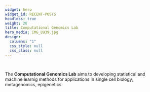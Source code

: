 ```yaml
---
widget: hero
widget_id: RECENT-POSTS
headless: true
weight: 20
title: Computational Genomics Lab
hero_media: IMG_8939.jpg
design:
  columns: "1"
  css_style: null
  css_class: null
---
```

<br>

The **Computational Genomics Lab** aims to developing statistical and machine learnig methods for applications in single cell biology, metagenomics, epigenetics.
